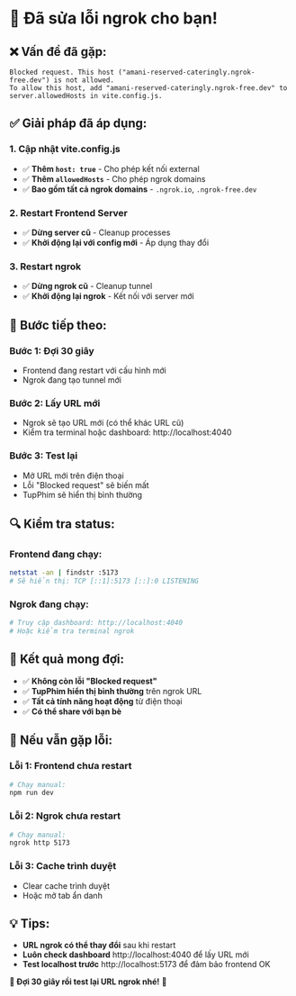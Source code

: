 # 🔧 Đã sửa lỗi ngrok cho bạn!

## ❌ Vấn đề đã gặp:
```
Blocked request. This host ("amani-reserved-cateringly.ngrok-free.dev") is not allowed.
To allow this host, add "amani-reserved-cateringly.ngrok-free.dev" to server.allowedHosts in vite.config.js.
```

## ✅ Giải pháp đã áp dụng:

### **1. Cập nhật vite.config.js**
- ✅ **Thêm `host: true`** - Cho phép kết nối external
- ✅ **Thêm `allowedHosts`** - Cho phép ngrok domains
- ✅ **Bao gồm tất cả ngrok domains** - `.ngrok.io`, `.ngrok-free.dev`

### **2. Restart Frontend Server**
- ✅ **Dừng server cũ** - Cleanup processes
- ✅ **Khởi động lại với config mới** - Áp dụng thay đổi

### **3. Restart ngrok**
- ✅ **Dừng ngrok cũ** - Cleanup tunnel
- ✅ **Khởi động lại ngrok** - Kết nối với server mới

## 🎯 Bước tiếp theo:

### **Bước 1: Đợi 30 giây**
- Frontend đang restart với cấu hình mới
- Ngrok đang tạo tunnel mới

### **Bước 2: Lấy URL mới**
- Ngrok sẽ tạo URL mới (có thể khác URL cũ)
- Kiểm tra terminal hoặc dashboard: http://localhost:4040

### **Bước 3: Test lại**
- Mở URL mới trên điện thoại
- Lỗi "Blocked request" sẽ biến mất
- TupPhim sẽ hiển thị bình thường

## 🔍 Kiểm tra status:

### **Frontend đang chạy:**
```bash
netstat -an | findstr :5173
# Sẽ hiển thị: TCP [::1]:5173 [::]:0 LISTENING
```

### **Ngrok đang chạy:**
```bash
# Truy cập dashboard: http://localhost:4040
# Hoặc kiểm tra terminal ngrok
```

## 🎉 Kết quả mong đợi:

- ✅ **Không còn lỗi "Blocked request"**
- ✅ **TupPhim hiển thị bình thường** trên ngrok URL
- ✅ **Tất cả tính năng hoạt động** từ điện thoại
- ✅ **Có thể share với bạn bè**

## 🚨 Nếu vẫn gặp lỗi:

### **Lỗi 1: Frontend chưa restart**
```bash
# Chạy manual:
npm run dev
```

### **Lỗi 2: Ngrok chưa restart**
```bash
# Chạy manual:
ngrok http 5173
```

### **Lỗi 3: Cache trình duyệt**
- Clear cache trình duyệt
- Hoặc mở tab ẩn danh

## 💡 Tips:

- **URL ngrok có thể thay đổi** sau khi restart
- **Luôn check dashboard** http://localhost:4040 để lấy URL mới
- **Test localhost trước** http://localhost:5173 để đảm bảo frontend OK

**🎯 Đợi 30 giây rồi test lại URL ngrok nhé!** 🚀
